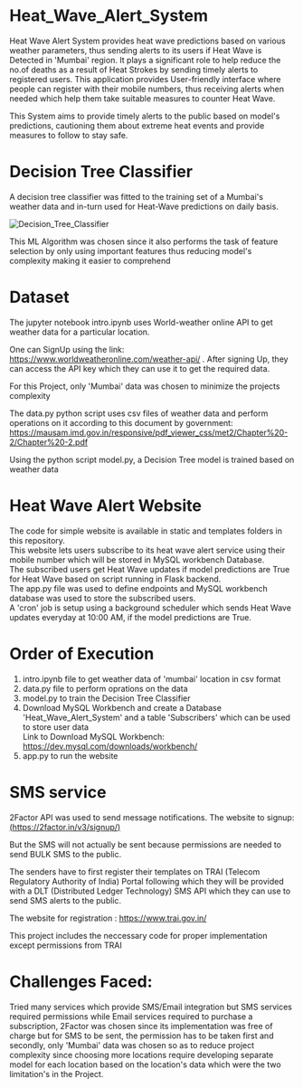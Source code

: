 # Heat_Wave_Alert_System
Heat Wave Alert System provides heat wave predictions based on various weather parameters, thus sending alerts to its users if Heat Wave is Detected in 'Mumbai' region. It plays a significant role to help reduce the no.of deaths as a result of Heat Strokes by sending timely alerts to registered users. This application provides User-friendly interface where people can register with their mobile numbers, thus receiving alerts when needed which help them take suitable measures to counter Heat Wave.      

This System aims to provide timely alerts to the public based on model's predictions, cautioning them about extreme heat events and provide measures to follow to stay safe.       

# Decision Tree Classifier   
A decision tree classifier was fitted to the training set of a Mumbai's weather data and in-turn used for Heat-Wave predictions on daily basis.      

![Decision_Tree_Classifier](https://github.com/AshishViswas/Heat_Wave_Alert_System/assets/130546401/434003f5-2f7f-4b7c-a88e-3ba30c8a41ba)

This ML Algorithm was chosen since it also performs the task of feature selection by only using important features thus reducing model's complexity making it easier to comprehend     

# Dataset 
The jupyter notebook intro.ipynb uses World-weather online API to get weather data for a particular location. 

One can SignUp using the link: https://www.worldweatheronline.com/weather-api/ . After signing Up, they can access the API key which they can use it to get the required data.       

For this Project, only 'Mumbai' data was chosen to minimize the projects complexity
   
The data.py python script uses csv files of weather data and perform operations on it according to this document by government:    
https://mausam.imd.gov.in/responsive/pdf_viewer_css/met2/Chapter%20-2/Chapter%20-2.pdf

Using the python script model.py, a Decision Tree model is trained based on weather data   

# Heat Wave Alert Website    
The code for simple website is available in static and templates folders in this repository.                 
This website lets users subscribe to its heat wave alert service using their mobile number which will be stored in MySQL workbench Database.      
The subscribed users get Heat Wave updates if model predictions are True for Heat Wave based on script running in Flask backend.     
The app.py file was used to define endpoints and MySQL workbench database was used to store the subscribed users.     
A 'cron' job is setup using a background scheduler which sends Heat Wave updates everyday at 10:00 AM, if the model predictions are True.       

# Order of Execution
1. intro.ipynb file to get weather data of 'mumbai' location in csv format
2. data.py file to perform oprations on the data
3. model.py to train the Decision Tree Classifier
4. Download MySQL Workbench and create a Database 'Heat_Wave_Alert_System' and a table 'Subscribers' which can be used to store user data          
  Link to Download MySQL Workbench: https://dev.mysql.com/downloads/workbench/      
5. app.py to run the website

# SMS service   
2Factor API was used to send message notifications. The website to signup: [(https://2factor.in/v3/signup/) ](https://2factor.in/v3/signup/)     

But the SMS will not actually be sent because permissions are needed to send BULK SMS to the public.    

The senders have to first register their templates on TRAI (Telecom Regulatory Authority of India) Portal following which they will be provided with a DLT (Distributed Ledger Technology) SMS API which they can use to send SMS alerts to the public.     

The website for registration : https://www.trai.gov.in/

This project includes the neccessary code for proper implementation except permissions from TRAI    

# Challenges Faced:    
Tried many services which provide SMS/Email integration but SMS services required permissions while Email services required to purchase a subscription, 2Factor was chosen since its implementation was free of charge but for SMS to be sent, the permission has to be taken first and secondly, only 'Mumbai' data was chosen so as to reduce project complexity since choosing more locations require developing separate model for each location based on the location's data which were the two limitation's in the Project.
